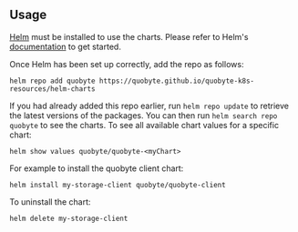 ## Usage

[Helm](https://helm.sh) must be installed to use the charts.  Please refer to
Helm's [documentation](https://helm.sh/docs) to get started.

Once Helm has been set up correctly, add the repo as follows:

    helm repo add quobyte https://quobyte.github.io/quobyte-k8s-resources/helm-charts

If you had already added this repo earlier, run `helm repo update` to retrieve
the latest versions of the packages.  You can then run `helm search repo
quobyte` to see the charts.
To see all available chart values for a specific chart:

    helm show values quobyte/quobyte-<myChart>

For example to install the quobyte client chart:

    helm install my-storage-client quobyte/quobyte-client

To uninstall the chart:

    helm delete my-storage-client

